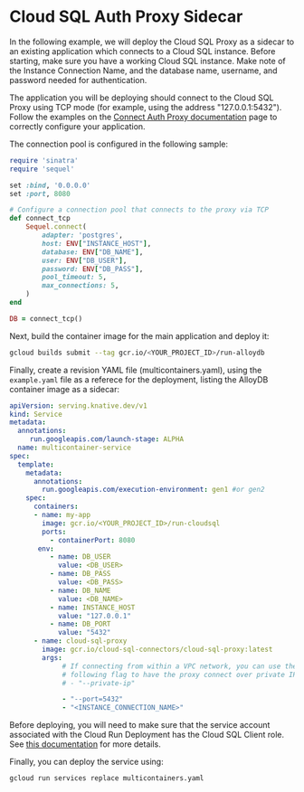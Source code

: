 # Cloud SQL Auth Proxy Sidecar

In the following example, we will deploy the Cloud SQL Proxy as a sidecar to an existing application which connects to a Cloud SQL instance. Before starting, make sure you have a working Cloud SQL instance. Make note of the Instance Connection Name, and the database name, username, and password needed for authentication.

The application you will be deploying should connect to the Cloud SQL Proxy using TCP mode (for example, using the address "127.0.0.1:5432"). Follow the examples on the [Connect Auth Proxy documentation](https://cloud.google.com/sql/docs/postgres/connect-auth-proxy#expandable-1) page to correctly configure your application.

The connection pool is configured in the following sample:

```ruby
require 'sinatra'
require 'sequel'

set :bind, '0.0.0.0'
set :port, 8080

# Configure a connection pool that connects to the proxy via TCP
def connect_tcp
    Sequel.connect(
        adapter: 'postgres',
        host: ENV["INSTANCE_HOST"],
        database: ENV["DB_NAME"],
        user: ENV["DB_USER"],
        password: ENV["DB_PASS"],
        pool_timeout: 5,
        max_connections: 5,
    )
end

DB = connect_tcp()
```

Next, build the container image for the main application and deploy it:

```bash
gcloud builds submit --tag gcr.io/<YOUR_PROJECT_ID>/run-alloydb
```

Finally, create a revision YAML file (multicontainers.yaml), using the `example.yaml` file as a referece for the deployment, listing the AlloyDB container image as a sidecar:

```yaml
apiVersion: serving.knative.dev/v1
kind: Service
metadata:
  annotations:
     run.googleapis.com/launch-stage: ALPHA
  name: multicontainer-service
spec:
  template:
    metadata:
      annotations:
        run.googleapis.com/execution-environment: gen1 #or gen2
    spec:
      containers:
      - name: my-app
        image: gcr.io/<YOUR_PROJECT_ID>/run-cloudsql
        ports:
          - containerPort: 8080
       env:
          - name: DB_USER
            value: <DB_USER>
          - name: DB_PASS
            value: <DB_PASS>
          - name: DB_NAME
            value: <DB_NAME>
          - name: INSTANCE_HOST
            value: "127.0.0.1"
          - name: DB_PORT
            value: "5432"
      - name: cloud-sql-proxy
        image: gcr.io/cloud-sql-connectors/cloud-sql-proxy:latest
        args:
             # If connecting from within a VPC network, you can use the
             # following flag to have the proxy connect over private IP
             # - "--private-ip"

             - "--port=5432"
             - "<INSTANCE_CONNECTION_NAME>"

```

Before deploying, you will need to make sure that the service account associated with the Cloud Run Deployment has the Cloud SQL Client role. See [this documentation](https://cloud.google.com/sql/docs/mysql/roles-and-permissions) for more details.

Finally, you can deploy the service using:

```bash
gcloud run services replace multicontainers.yaml
```
